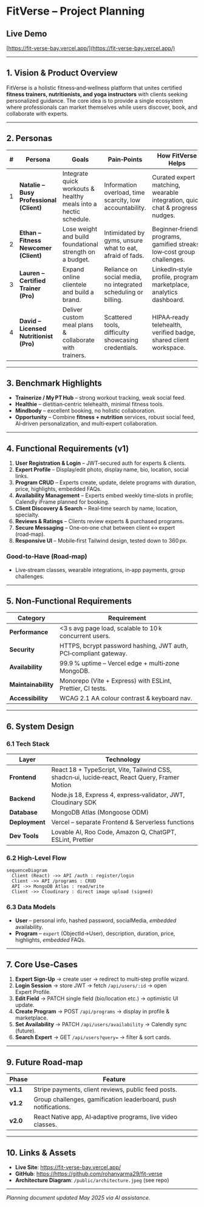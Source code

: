 # FitVerse – Project Planning

## Live Demo

[https://fit-verse-bay.vercel.app/](https://fit-verse-bay.vercel.app/)

---

## 1. Vision & Product Overview

FitVerse is a holistic fitness‑and‑wellness platform that unites certified **fitness trainers, nutritionists, and yoga instructors** with clients seeking personalized guidance. The core idea is to provide a single ecosystem where professionals can market themselves while users discover, book, and collaborate with experts.

---

## 2. Personas

| #   | Persona                                  | Goals                                                            | Pain‑Points                                                    | How FitVerse Helps                                                           |
| --- | ---------------------------------------- | ---------------------------------------------------------------- | -------------------------------------------------------------- | ---------------------------------------------------------------------------- |
| 1   | **Natalie – Busy Professional (Client)** | Integrate quick workouts & healthy meals into a hectic schedule. | Information overload, time scarcity, low accountability.       | Curated expert matching, wearable integration, quick chat & progress nudges. |
| 2   | **Ethan – Fitness Newcomer (Client)**    | Lose weight and build foundational strength on a budget.         | Intimidated by gyms, unsure what to eat, afraid of fads.       | Beginner‑friendly programs, gamified streaks, low‑cost group challenges.     |
| 3   | **Lauren – Certified Trainer (Pro)**     | Expand online clientele and build a brand.                       | Reliance on social media, no integrated scheduling or billing. | LinkedIn‑style profile, program marketplace, analytics dashboard.            |
| 4   | **David – Licensed Nutritionist (Pro)**  | Deliver custom meal plans & collaborate with trainers.           | Scattered tools, difficulty showcasing credentials.            | HIPAA‑ready telehealth, verified badge, shared client workspace.             |

---

## 3. Benchmark Highlights

- **Trainerize / My PT Hub** – strong workout tracking, weak social feed.
- **Healthie** – dietitian‑centric telehealth, minimal fitness tools.
- **Mindbody** – excellent booking, no holistic collaboration.
- **Opportunity** – Combine **fitness + nutrition** services, robust social feed, AI‑driven personalization, and multi‑expert collaboration.

---

## 4. Functional Requirements (v1)

1. **User Registration & Login** – JWT‑secured auth for experts & clients.
2. **Expert Profile** – Display/edit photo, display name, bio, location, social links.
3. **Program CRUD** – Experts create, update, delete programs with duration, price, highlights, embedded FAQs.
4. **Availability Management** – Experts embed weekly time‑slots in profile; Calendly iFrame planned for booking.
5. **Client Discovery & Search** – Real‑time search by name, location, specialty.
6. **Reviews & Ratings** – Clients review experts & purchased programs.
7. **Secure Messaging** – One‑on‑one chat between client ↔ expert (road‑map).
8. **Responsive UI** – Mobile‑first Tailwind design, tested down to 360 px.

### Good‑to‑Have (Road‑map)

- Live‑stream classes, wearable integrations, in‑app payments, group challenges.

---

## 5. Non‑Functional Requirements

| Category            | Requirement                                                      |
| ------------------- | ---------------------------------------------------------------- |
| **Performance**     | <3 s avg page load, scalable to 10 k concurrent users.           |
| **Security**        | HTTPS, bcrypt password hashing, JWT auth, PCI‑compliant gateway. |
| **Availability**    | 99.9 % uptime – Vercel edge + multi‑zone MongoDB.                |
| **Maintainability** | Monorepo (Vite + Express) with ESLint, Prettier, CI tests.       |
| **Accessibility**   | WCAG 2.1 AA colour contrast & keyboard nav.                      |

---

## 6. System Design

### 6.1 Tech Stack

| Layer          | Technology                                                                                     |
| -------------- | ---------------------------------------------------------------------------------------------- |
| **Frontend**   | React 18 + TypeScript, Vite, Tailwind CSS, shadcn‑ui, lucide‑react, React Query, Framer Motion |
| **Backend**    | Node.js 18, Express 4, express‑validator, JWT, Cloudinary SDK                                  |
| **Database**   | MongoDB Atlas (Mongoose ODM)                                                                   |
| **Deployment** | Vercel – separate Frontend & Serverless functions                                              |
| **Dev Tools**  | Lovable AI, Roo Code, Amazon Q, ChatGPT, ESLint, Prettier                                      |

### 6.2 High‑Level Flow

```mermaid
sequenceDiagram
  Client (React) ->> API /auth : register/login
  Client ->> API /programs : CRUD
  API ->> MongoDB Atlas : read/write
  Client ->> Cloudinary : direct image upload (signed)
```

### 6.3 Data Models

- **User** – personal info, hashed password, socialMedia, _embedded_ availability.
- **Program** – `expert` (ObjectId→User), description, duration, price, highlights, _embedded_ FAQs.

---

## 7. Core Use‑Cases

1. **Expert Sign‑Up** → create user → redirect to multi‑step profile wizard.
2. **Login Session** → store JWT → fetch `/api/users/:id` → open Expert Profile.
3. **Edit Field** → PATCH single field (bio/location etc.) → optimistic UI update.
4. **Create Program** → POST `/api/programs` → display in profile & marketplace.
5. **Set Availability** → PATCH `/api/users/availability` → Calendly sync (future).
6. **Search Expert** → GET `/api/users?query=` → filter & sort cards.

---

## 9. Future Road‑map

| Phase    | Feature                                                         |
| -------- | --------------------------------------------------------------- |
| **v1.1** | Stripe payments, client reviews, public feed posts.             |
| **v1.2** | Group challenges, gamification leaderboard, push notifications. |
| **v2.0** | React Native app, AI‑adaptive programs, live video classes.     |

---

## 10. Links & Assets

- **Live Site**: <https://fit-verse-bay.vercel.app/>
- **GitHub**: <https://https://github.com/rohanvarma29/fit-verse>
- **Architecture Diagram**: `/public/architecture.jpeg` (see repo)

---

_Planning document updated May 2025 via AI assistance._
